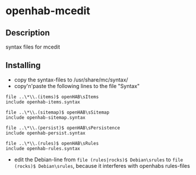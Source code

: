 # openhab-mcedit
## Description
syntax files for mcedit

## Installing
* copy the syntax-files to /usr/share/mc/syntax/
* copy'n'paste the following lines to the file "Syntax"

```
file ..\*\\.(items)$ openHAB\sItems 
include openhab-items.syntax  
 
file ..\*\\.(sitemap)$ openHAB\sSitemap 
include openhab-sitemap.syntax
 
file ..\*\\.(persist)$ openHAB\sPersistence
include openhab-persist.syntax
 
file ..\*\\.(rules)$ openHAB\sRules
include openhab-rules.syntax 
```

* edit the Debian-line from `file (rules|rocks)$ Debian\srules` to `file (rocks)$ Debian\srules`, because it interferes with openhabs rules-files 